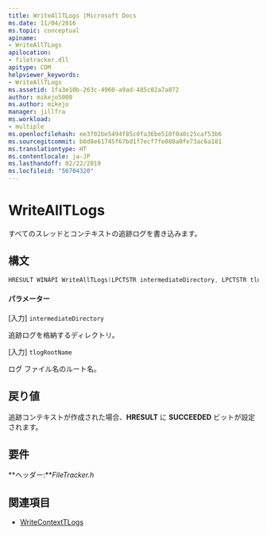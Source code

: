 ```yaml
---
title: WriteAllTLogs |Microsoft Docs
ms.date: 11/04/2016
ms.topic: conceptual
apiname:
- WriteAllTLogs
apilocation:
- filetracker.dll
apitype: COM
helpviewer_keywords:
- WriteAllTLogs
ms.assetid: 1fa3e10b-263c-4960-a9ad-485c02a7a872
author: mikejo5000
ms.author: mikejo
manager: jillfra
ms.workload:
- multiple
ms.openlocfilehash: ee3f02be5494f85c0fa36be510f0a0c25caf53b6
ms.sourcegitcommit: b0d8e61745f67bd1f7ecf7fe080a0fe73ac6a181
ms.translationtype: HT
ms.contentlocale: ja-JP
ms.lasthandoff: 02/22/2019
ms.locfileid: "56704320"
---
```

# <a name="writealltlogs"></a>WriteAllTLogs
すべてのスレッドとコンテキストの追跡ログを書き込みます。

## <a name="syntax"></a>構文

```cpp
HRESULT WINAPI WriteAllTLogs(LPCTSTR intermediateDirectory, LPCTSTR tlogRootName);
```

#### <a name="parameters"></a>パラメーター
[入力] `intermediateDirectory`

 追跡ログを格納するディレクトリ。

[入力] `tlogRootName`

 ログ ファイル名のルート名。

## <a name="return-value"></a>戻り値
 追跡コンテキストが作成された場合、**HRESULT** に **SUCCEEDED** ビットが設定されます。

## <a name="requirements"></a>要件
 **ヘッダー:***FileTracker.h*

## <a name="see-also"></a>関連項目
- [WriteContextTLogs](../msbuild/writecontexttlogs.md)